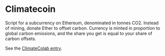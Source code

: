 # Climatecoin

Script for a subcurrency on Ethereum, denominated in tonnes CO2. Instead of mining, donate Ether to offset carbon. Currency is minted in proportion to global carbon emissions, and the share you get is equal to your share of carbon offsets.

See the [ClimateColab entry](http://climatecolab.org/web/guest/plans/-/plans/contestId/1301417/planId/1313601).
